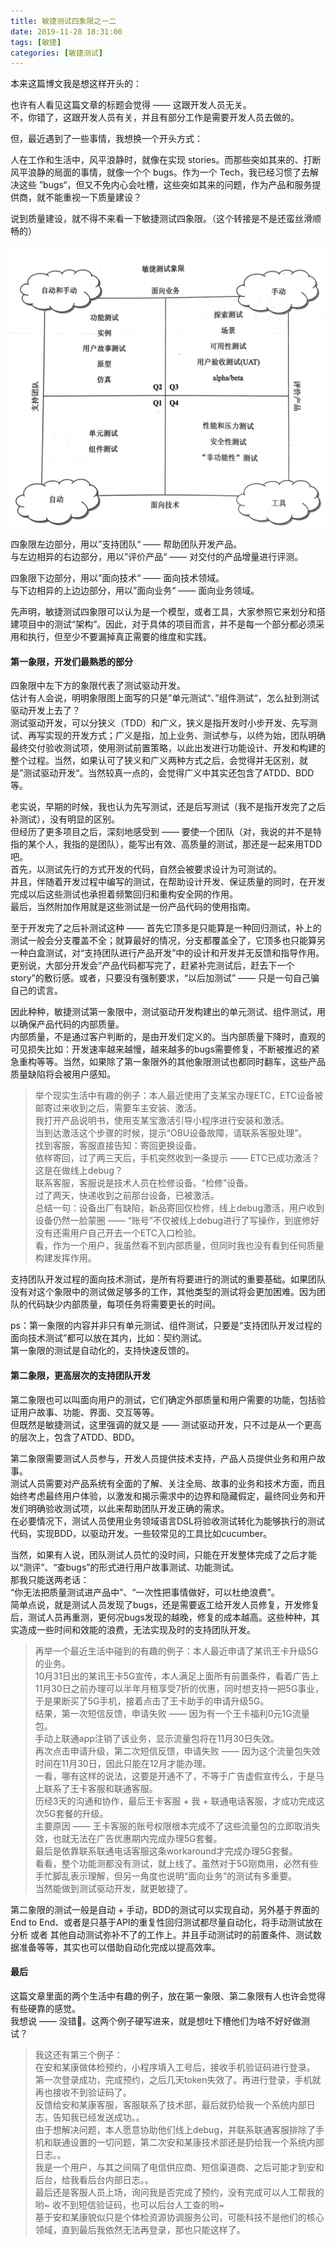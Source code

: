 ```yaml
---
title: 敏捷测试四象限之一二   
date: 2019-11-28 18:31:00  
tags: [敏捷]   
categories: [敏捷测试]  
---
```


本来这篇博文我是想这样开头的：  

也许有人看见这篇文章的标题会觉得 —— 这跟开发人员无关。  
不，你错了，这跟开发人员有关，并且有部分工作是需要开发人员去做的。  

但，最近遇到了一些事情，我想换一个开头方式：  

人在工作和生活中，风平浪静时，就像在实现 stories。而那些突如其来的、打断风平浪静的局面的事情，就像一个个 bugs。作为一个 Tech，我已经习惯了去解决这些 ”bugs“，但又不免内心会吐槽，这些突如其来的问题，作为产品和服务提供商，就不能重视一下质量建设？  

说到质量建设，就不得不来看一下敏捷测试四象限。（这个转接是不是还蛮丝滑顺畅的）

![敏捷测试四象限](./敏捷测试四象限之一二/agile_testing_quadrant.png)


四象限左边部分，用以”支持团队“ —— 帮助团队开发产品。  
与左边相异的右边部分，用以”评价产品“ —— 对交付的产品增量进行评测。  

四象限下边部分，用以”面向技术“ —— 面向技术领域。  
与下边相异的上边边部分，用以”面向业务“ —— 面向业务领域。  

先声明，敏捷测试四象限可以认为是一个模型，或者工具，大家参照它来划分和搭建项目中的测试“架构”。因此，对于具体的项目而言，并不是每一个部分都必须采用和执行，但至少不要漏掉真正需要的维度和实践。  

<!-- more -->

#### 第一象限，开发们最熟悉的部分
四象限中左下方的象限代表了测试驱动开发。  
估计有人会说，明明象限图上面写的只是”单元测试“、”组件测试“，怎么扯到测试驱动开发上去了？  
测试驱动开发，可以分狭义（TDD）和广义，狭义是指开发时小步开发、先写测试、再写实现的开发方式；广义是指，加上业务、测试参与，以终为始，团队明确最终交付验收测试项，使用测试前置策略，以此出发进行功能设计、开发和构建的整个过程。当然，如果认可了狭义和广义两种方式之后，会觉得并无区别，就是”测试驱动开发“。当然较真一点的，会觉得广义中其实还包含了ATDD、BDD等。  

老实说，早期的时候，我也认为先写测试，还是后写测试（我不是指开发完了之后补测试），没有明显的区别。  
但经历了更多项目之后，深刻地感受到 —— 要使一个团队（对，我说的并不是特指的某个人，我指的是团队），能写出有效、高质量的测试，那还是一起来用TDD吧。  
首先，以测试先行的方式开发的代码，自然会被要求设计为可测试的。  
并且，伴随着开发过程中编写的测试，在帮助设计开发、保证质量的同时，在开发完成以后这些测试也承担着频繁回归和重构安全网的作用。  
最后，当然附加作用就是这些测试是一份产品代码的使用指南。  

至于开发完了之后补测试这种 —— 首先它顶多是只能算是一种回归测试，补上的测试一般会分支覆盖不全；就算最好的情况，分支都覆盖全了，它顶多也只能算另一种白盒测试，对“支持团队进行产品开发”中的设计和开发并无反馈和指导作用。更别说，大部分开发会”产品代码都写完了，赶紧补完测试后，赶去下一个story”的敷衍感。或者，只要没有强制要求，“以后加测试” —— 只是一句自己骗自己的谎言。  

因此种种，敏捷测试第一象限中，测试驱动开发构建出的单元测试、组件测试，用以确保产品代码的内部质量。  
内部质量，不是通过客户判断的，是由开发们定义的。当内部质量下降时，直观的可见损失比如：开发速率越来越慢，越来越多的bugs需要修复，不断被推迟的紧急重构等等。当然，如果除了第一象限外的其他象限测试也都同时翻车，这些产品质量缺陷将会被用户感知。  

> 举个现实生活中有趣的例子：本人最近使用了支某宝办理ETC，ETC设备被邮寄过来收到之后，需要车主安装、激活。  
我打开产品说明书，使用支某宝激活引导小程序进行安装和激活。  
当到达激活这个步骤的时候，提示“OBU设备故障，请联系客服处理”。  
找到客服，客服直接告知：寄回更换设备。  
依样寄回，过了两三天后，手机突然收到一条提示 —— ETC已成功激活？这是在做线上debug？  
联系客服，客服说是技术人员在检修设备。“检修”设备。  
过了两天，快递收到之前那台设备，已被激活。  
总结一句：设备出厂有缺陷，新品寄回仅检修，线上debug激活，用户收到设备仍然一脸蒙圈 —— “账号”不仅被线上debug进行了写操作，到底修好没有还需用户自己开去一个ETC入口检验。  
看，作为一个用户，我虽然看不到内部质量，但同时我也没有看到任何质量构建发挥作用。  

支持团队开发过程的面向技术测试，是所有将要进行的测试的重要基础。如果团队没有对这个象限中的测试做足够多的工作，其他类型的测试将会更加困难。因为团队的代码缺少内部质量，每项任务将需要更长的时间。  

ps：第一象限的内容并非只有单元测试、组件测试，只要是“支持团队开发过程的面向技术测试”都可以放在其内，比如：契约测试。  
第一象限的测试是自动化的，支持快速反馈的。  

#### 第二象限，更高层次的支持团队开发
第二象限也可以叫面向用户的测试，它们确定外部质量和用户需要的功能，包括验证用户故事、功能、界面、交互等等。  
但既然是敏捷测试，这里强调的就又是 —— 测试驱动开发，只不过是从一个更高的层次上，包含了ATDD、BDD。  

第二象限需要测试人员参与，开发人员提供技术支持，产品人员提供业务和用户故事。  
测试人员需要对产品系统有全面的了解、关注全局、故事的业务和技术方面，而且始终考虑最终用户体验，以激发和揭示需求中的边界和隐藏假定，最终同业务和开发们明确验收测试项，以此来帮助团队开发正确的需求。  
在必要情况下，测试人员使用业务领域语言DSL将验收测试转化为能够执行的测试代码，实现BDD，以驱动开发。一些较常见的工具比如cucumber。  

当然，如果有人说，团队测试人员忙的没时间，只能在开发整体完成了之后才能以“测评”、“查bugs”的形式进行用户故事测试、功能测试。  
那我只能送两老话：  
“你无法把质量测试进产品中”、“一次性把事情做好，可以杜绝浪费”。  
简单点说，就是测试人员发现了bugs，还是需要返工给开发人员修复，开发修复后，测试人员再重测，更何况bugs发现的越晚，修复的成本越高。这些种种，其实造成一些时间和效能的浪费，无法实现及时的支持团队开发。  

> 再举一个最近生活中碰到的有趣的例子：本人最近申请了某讯王卡升级5G的业务。  
10月31日出的某讯王卡5G宣传，本人满足上面所有前置条件，看着广告上11月30日之前办理可以半年月租享受7折的优惠，同时想支持一把5G事业，  
于是果断买了5G手机，接着点击了王卡助手的申请升级5G。  
结果，第一次短信反馈，申请失败 —— 因为有一个王卡福利0元1G流量包。  
手动上联通app注销了该业务，显示流量包将在11月30日失效。  
再次点击申请升级，第二次短信反馈，申请失败 —— 因为这个流量包失效时间在11月30日，因此只能在12月才能办理。  
一看，哪有这样的说法，这要是开通不了，不等于广告虚假宣传么，于是马上联系了王卡客服和联通客服。  
历经3天的沟通和协作，最后王卡客服 + 我 + 联通电话客服，才成功完成这次5G套餐的升级。  
主要原因 —— 王卡客服的账号权限根本完成不了这些流量包的立即取消失效，也就无法在广告优惠期内完成办理5G套餐。  
最后是依靠联系联通电话客服这条workaround才完成办理5G套餐。  
看看，整个功能测都没有测试，就上线了。虽然对于5G刚商用，必然有些手忙脚乱表示理解，但另一角度也说明“面向业务”的测试有多重要。  
当然能做到测试驱动开发，就更敏捷了。  

第二象限的测试一般是自动 + 手动，BDD的测试可以实现自动，另外基于界面的End to End、或者是只基于API的重复性回归测试都尽量自动化，将手动测试放在分析 或者 其他自动测试弥补不了的工作上。并且手动测试时的前置条件、测试数据准备等等，其实也可以借助自动化完成以提高效率。  

#### 最后
这篇文章里面的两个生活中有趣的例子，放在第一象限、第二象限有人也许会觉得有些硬靠的感觉。  
我想说 —— 没错🤣。这两个例子硬写进来，就是想吐下槽他们为啥不好好做测试？  

> 我这还有第三个例子：  
在安和某康做体检预约，小程序填入工号后，接收手机验证码进行登录。  
第一次登录成功，完成预约，之后几天token失效了。再进行登录，手机就再也接收不到验证码了。  
反馈给安和某康客服，客服联系了技术部，最后就扔给我一个系统内部日志，告知我已经发送成功。。  
由于想解决问题，本人愿意协助他们线上debug，并联系联通客服排除了手机和联通设置的一切问题，第二次安和某康技术部还是扔给我一个系统内部日志。。  
我是一个用户，与其之间隔了电信供应商、短信渠道商、之后可能才到安和后台，给我看后台内部日志。。  
最后还是客服人员上场，询问我是否完成了预约，没有完成可以人工帮我的哟~ 收不到短信验证码，也可以后台人工查的哟~  
基于安和某康貌似只是个体检资源协调服务公司，可能科技不是他们的核心领域，直到最后我依然无法再登录，那也只能这样了。  
